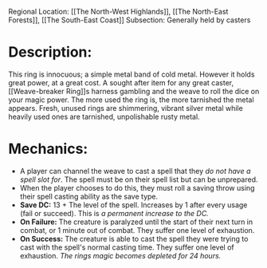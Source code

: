 Regional Location: [[The North-West Highlands]], [[The North-East Forests]], [[The South-East Coast]]
Subsection: Generally held by casters
# Description:
This ring is innocuous; a simple metal band of cold metal. However it holds great power, at a great cost. A sought after item for any great caster, [[Weave-breaker Ring]]s harness gambling and the weave to roll the dice on your magic power. The more used the ring is, the more tarnished the metal appears. Fresh, unused rings are shimmering, vibrant silver metal while heavily used ones are tarnished, unpolishable rusty metal. 
# Mechanics:
- A player can channel the weave to cast a spell that they *do not have a spell slot for*. The spell must be on their spell list but can be unprepared. 
- When the player chooses to do this, they must roll a saving throw using their spell casting ability as the save type. 
- **Save DC:** 13 + The level of the spell. Increases by 1 after every usage (fail or succeed). This is *a permanent increase to the DC.* 
- **On Failure:** The creature is paralyzed until the start of their next turn in combat, or 1 minute out of combat. They suffer one level of exhaustion.
- **On Success:** The creature is able to cast the spell they were trying to cast with the spell's normal casting time. They suffer one level of exhaustion. *The rings magic becomes depleted for 24 hours.*
